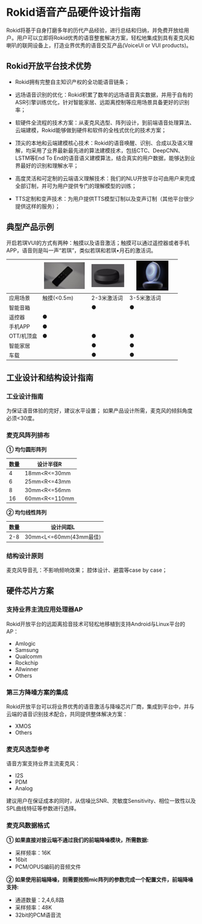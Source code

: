 # Rokid语音产品硬件设计指南

Rokid将基于自身打磨多年的历代产品经验，进行总结和归纳，并免费开放给用户。用户可以立即将Rokid优秀的语音整套解决方案，轻松地集成到具有麦克风和喇叭的联网设备上，打造业界优秀的语音交互产品(VoiceUI or VUI products)。

## Rokid开放平台技术优势

- Rokid拥有完整自主知识产权的全功能语音链条；

- 远场语音识别的优化：Rokid积累了数年的远场语音真实数据，并用于自有的ASR引擎训练优化，针对智能家居、远距离控制等应用场景具备更好的识别率；

- 软硬件全流程的技术方案：从麦克风选型、阵列设计，到前端语音处理算法、云端建模，Rokid能够做到硬件和软件的全栈式优化的技术方案；

- 顶尖的本地和云端建模核心技术：Rokid的语音唤醒、识别、合成以及语义理解，均采用了业界最新最先进的算法建模技术，包括CTC、DeepCNN、LSTM等End To End的语音语义建模算法，结合真实的用户数据，能够达到业界最好的识别和理解水平；

- 高度灵活和可定制的云端语义理解技术：我们的NLU开放平台可由用户来完成全部订制，并可为用户提供专门的理解模型的训练；

- TTS定制和变声技术：为用户提供TTS模型订制以及变声订制（其他平台很少提供这样的服务）；

## 典型产品示例
开启若琪VUI的方式有两种：触摸以及语音激活；触摸可以通过遥控器或者手机APP，语音则是叫一声“若琪”，类似若琪和若琪•月石的激活词。

|  |<img src="images/14905998252933.jpg" width="93%"> |<img src="images/14905998526692.jpg" width="100%">|<img src="images/14905998649511.jpg" width="70%">|
| --- | --- | --- |---|
|  应用场景| 触摸(<0.5m) | 2-3米激活词 |3-5米激活词 |
|  智能音箱|  | ● |● |
|  遥控器| ●  | | |
|  手机APP| ●  | | |
|  OTT/机顶盒| ●  |● | ●|
|  智能家居|  |● | ●|
|  车载 |  |● | ●|


## 工业设计和结构设计指南

### 工业设计指南
为保证语音体验的完好，建议水平设置；
如果产品设计所需，麦克风的倾斜角度必须<30度。

### 麦克风阵列排布

**① 均匀圆形阵列**

| 数量 | 设计半径R |
| --- | --- |
| 4 | 18mm&lt;R&lt;=30mm | 
| 6 | 25mm&lt;R&lt;=43mm | 
| 8  | 30mm&lt;R&lt;=56mm | 
| 16  | 60mm&lt;R&lt;=110mm | 

**② 均匀线性阵列**

| 数量 | 设计间距L |
| --- | --- |
| 2-8 | 30mm&lt;L&lt;=60mm(43mm最佳) | 

### 结构设计原则
麦克风导音孔：不影响频响效果；
腔体设计、避震等case by case；


## 硬件芯片方案

### 支持业界主流应用处理器AP

Rokid开放平台的远距离拾音技术可轻松地移植到支持Android与Linux平台的AP：

- Amlogic
- Samsung
- Qualcomm
- Rockchip
- Allwinner
- Others

### 第三方降噪方案的集成

Rokid开放平台可以将业界优秀的语音激活与降噪芯片厂商，集成到平台中，并与云端的语音识别技术配合，共同提供整体解决方案：

- XMOS
- Others

### 麦克风选型参考

语音方案支持业界主流麦克风：

- I2S
- PDM
- Analog

建议用户在保证成本的同时，从信噪比SNR、灵敏度Sensitivity、相位一致性以及SPL曲线特征等参数进行选择。




### 麦克风数据格式

**① 如果直接对接云端不通过我们的前端降噪模块，所需数据:**
- 采样频率：16K 
- 16bit
-	PCM/OPUS编码的音频文件


**② 如果使用前端降噪，则需要按照mic阵列的参数完成一个配置文件，前端降噪支持:**
- 通道数量：2,4,6,8路
- 采样频率：48K
- 32bit的PCM语音流
